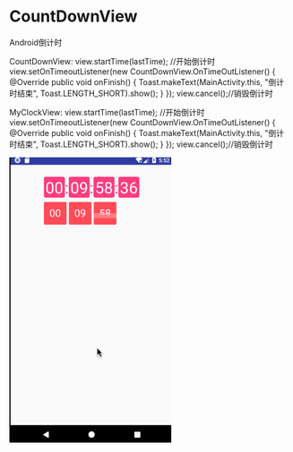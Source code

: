 # CountDownView
Android倒计时

CountDownView:
view.startTime(lastTime); //开始倒计时
view.setOnTimeoutListener(new CountDownView.OnTimeOutListener() {
     @Override
     public void onFinish() {
        Toast.makeText(MainActivity.this, "倒计时结束", Toast.LENGTH_SHORT).show();
     }
});
view.cancel();//销毁倒计时

MyClockView:
view.startTime(lastTime); //开始倒计时
view.setOnTimeoutListener(new CountDownView.OnTimeOutListener() {
     @Override
     public void onFinish() {
        Toast.makeText(MainActivity.this, "倒计时结束", Toast.LENGTH_SHORT).show();
     }
});
view.cancel();//销毁倒计时

![Image text](https://github.com/thkcheng/CountDownView/blob/bb1274655c2cb833b8c39ec631a2f28297ec3405/Untitled.gif)
